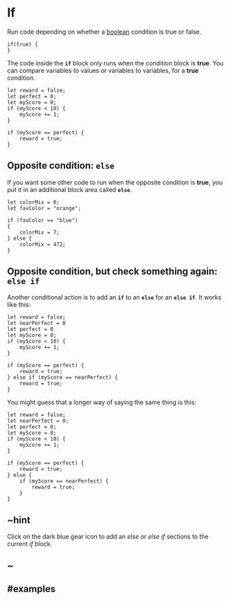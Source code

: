 # If

Run code depending on whether a [boolean](/blocks/logic/boolean) condition is true or false.

```block
if(true) {
}
```

The code inside the **`if`** block only runs when the condition block is **true**. You can compare
variables to values or variables to variables, for a **true** condition.

```block
let reward = false;
let perfect = 0;
let myScore = 0;
if (myScore < 10) {
    myScore += 1;
}

if (myScore == perfect) {
    reward = true;
}
```

## Opposite condition: `else`

If you want some other code to run when the opposite condition is **true**, you put it in
an additional block area called **`else`**.

```block
let colorMix = 0;
let favColor = "orange";

if (favColor == "blue")
{
    colorMix = 7;
} else {
    colorMix = 472;
}
```
## Opposite condition, but check something again:  `else if`

Another conditional action is to add an **`if`** to an **`else`** for an **`else if`**. It works like this:

```block
let reward = false;
let nearPerfect = 0
let perfect = 0
let myScore = 0;
if (myScore < 10) {
    myScore += 1;
}

if (myScore == perfect) {
    reward = true;
} else if (myScore == nearPerfect) {
    reward = true;
}
```
You might guess that a longer way of saying the same thing is this:

```block
let reward = false;
let nearPerfect = 0;
let perfect = 0;
let myScore = 0;
if (myScore < 10) {
    myScore += 1;
}

if (myScore == perfect) {
    reward = true;
} else {
    if (myScore == nearPerfect) {
        reward = true;
    }
}
```

## ~hint
Click on the dark blue gear icon to add an *else* or *else if* sections to the current *if* block.
## ~

## #examples
